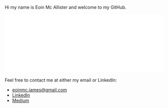 Hi my name is Eoin Mc Allister and welcome to my GitHub. 


![alt text](white_logo_transparent_background.png "Title")


Feel free to contact me at either my email or LinkedIn:
- eoinmc.james@gmail.com
- [LinkedIn](https://www.linkedin.com/in/eoin-mcallister-ml/)
- [Medium](https://medium.com/mac-ml-projects)
